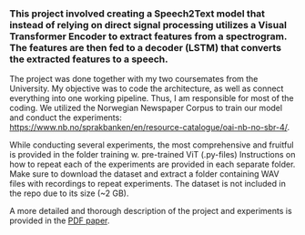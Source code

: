 ### This project involved creating a Speech2Text model that instead of relying on direct signal processing utilizes a Visual Transformer Encoder to extract features from a spectrogram. The features are then fed to a decoder (LSTM) that converts the extracted features to a speech.

The project was done together with my two coursemates from the University. My objective was to code the architecture, as well as connect everything into one working pipeline. Thus, I am responsible for most of the coding. 
We utilized the Norwegian Newspaper Corpus to train our model and conduct the experiments: https://www.nb.no/sprakbanken/en/resource-catalogue/oai-nb-no-sbr-4/.

While conducting several experiments, the most comprehensive and fruitful is provided in the folder training w. pre-trained ViT (.py-files)
Instructions on how to repeat each of the experiments are provided in each separate folder. Make sure to download the dataset and extract a folder containing WAV files with recordings to repeat experiments. The dataset is not included in the repo due to its size (~2 GB). 

A more detailed and thorough description of the project and experiments is provided in the [PDF paper](paper.pdf). 
